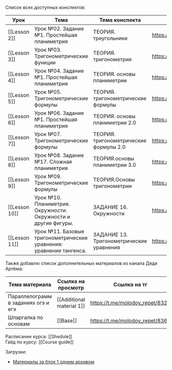 Список всех доступных конспектов:  

| Урок          | Тема                                                                | Тема конспекта                           | Ссылка на урок                               |
| ------------- | ------------------------------------------------------------------- | ---------------------------------------- | -------------------------------------------- |
| [[Lesson 2]]  | Урок №02. Задание №1. Простейшая планиметрия                        | ТЕОРИЯ. треугольники                     | https://lk.100points.ru/student/lesson/68600 |
| [[Lesson 3]]  | Урок №03. Тригонометрические функции                                | ТЕОРИЯ. тригонометрия                    | https://lk.100points.ru/student/lesson/68601 |
| [[Lesson 4]]  | Урок №04. Задание №1. Простейшая планиметрия                        | ТЕОРИЯ. основы планиметрии               | https://lk.100points.ru/student/lesson/68602 |
| [[Lesson 5]]  | Урок №05. Тригонометрические формулы                                | ТЕОРИЯ. тригонометрические формулы       | https://lk.100points.ru/student/lesson/68603 |
| [[Lesson 6]]  | Урок №06. Задание №1. Простейшая планиметрия                        | ТЕОРИЯ. основы планиметрии 2.0           | https://lk.100points.ru/student/lesson/68604 |
| [[Lesson 7]]  | Урок №07. Тригонометрические формулы                                | ТЕОРИЯ. тригонометрические формулы 2.0   | https://lk.100points.ru/student/lesson/68605 |
| [[Lesson 8]]  | Урок №08. Задание №17. Сложная планиметрия                          | ТЕОРИЯ.основы планиметрии 3.0            | https://lk.100points.ru/student/lesson/68606 |
| [[Lesson 9]]  | Урок №09. Тригонометрические формулы                                | ТЕОРИЯ.Основы тригонометрии              | https://lk.100points.ru/student/lesson/70143 |
| [[Lesson 10]] | Урок №10. Планиметрия. Окружности. Окружности и другие фигуры.      | ЗАДАНИЕ 16. Окружности                   | https://lk.100points.ru/student/lesson/70157 |
| [[Lesson 11]] | Урок №11. Базовые тригонометрические уравнения: уравнение тангенса. | ЗАДАНИЕ 13. Тригонометрические уравнения | https://lk.100points.ru/student/lesson/70159 |

Также добавлю список дополнительных материалов из канала Дяди Артёма:

| Тема материала                      | Ссылка на просмотр        | Ссылка на тг                    |
| ----------------------------------- | ------------------------- | ------------------------------- |
| Параллелограмм в заданиях огэ и егэ | [[Additional material 1]] | https://t.me/molodoy_repet/8329 |
| Шпаргалка по основам                | [[Base]]                  | https://t.me/molodoy_repet/8361 |

Расписание курса: [[Shedule]]  
Гайд по курсу: [[Course guide]]  

Загрузки:
- [Материалы за блок 1 одним архивом](https://github.com/MATE-linux/100points_materials_library/releases/download/Block_1/Block_1.zip)
